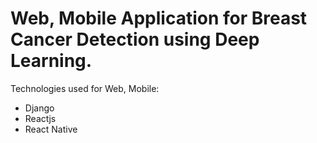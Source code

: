# Web, Mobile Application for Breast Cancer Detection using Deep Learning.

Technologies used for Web, Mobile:
- Django
- Reactjs
- React Native
